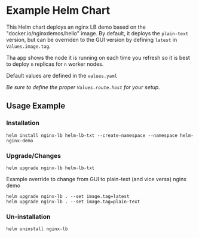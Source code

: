 # Example Helm Chart 

This Helm chart deploys an nginx LB demo based on the "docker.io/nginxdemos/hello" image.  By default, it deploys the `plain-text` version, but can be overriden to the GUI version by defining `latest` in `Values.image.tag`.

Tha app shows the node it is running on each time you refresh so it is best to deploy `n` replicas for `n` worker nodes.

Default values are defined in the `values.yaml`

*Be sure to define the proper `Values.route.host` for your setup.*

## Usage Example

### Installation
`helm install nginx-lb helm-lb-txt --create-namespace --namespace helm-nginx-demo`

### Upgrade/Changes
`helm upgrade nginx-lb helm-lb-txt`

Example override to change from GUI to plain-text (and vice versa) nginx demo

```
helm upgrade nginx-lb . --set image.tag=latest
helm upgrade nginx-lb . --set image.tag=plain-text
```

### Un-installation
`helm uninstall nginx-lb`
